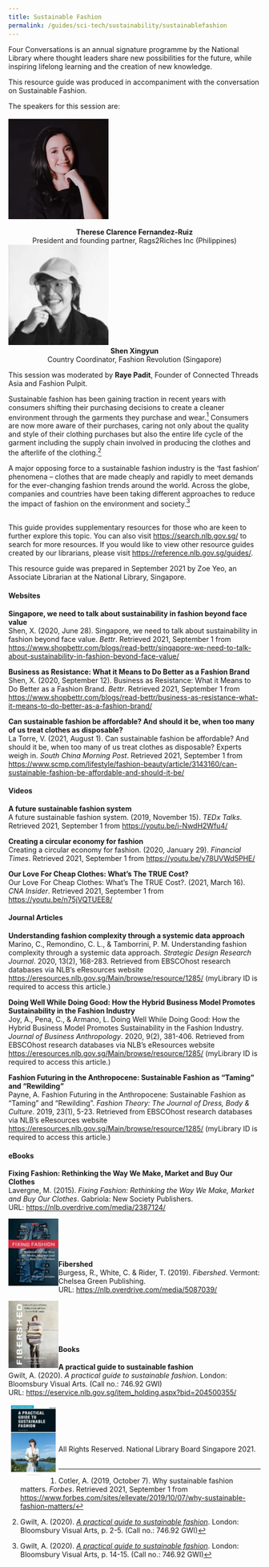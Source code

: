 ```yaml
---
title: Sustainable Fashion
permalink: /guides/sci-tech/sustainability/sustainablefashion
---
```

Four Conversations is an annual signature programme by the National Library where thought leaders share new possibilities for the future, while inspiring lifelong learning and the creation of new knowledge.

This resource guide was produced in accompaniment with the conversation on  Sustainable Fashion.

The speakers for this session are:
<br><br>
<img src="/images/sci-tech/sustainable-fashion/SF1.png" alt="therese" style="width:200px;" /> 
<center><b>Therese Clarence Fernandez-Ruiz</b><br>
President and founding partner, Rags2Riches Inc (Philippines)</center>

<img src="/images/sci-tech/sustainable-fashion/SF2.png" alt="xingyun" style="width:200px;" /> 
<center><b>Shen Xingyun</b><br>
Country Coordinator, Fashion Revolution (Singapore) </center>

This session was moderated by **Raye Padit**, Founder of Connected Threads Asia and Fashion Pulpit.<br>

Sustainable fashion has been gaining traction in recent years with consumers shifting their purchasing decisions to create a cleaner environment through the garments they purchase and wear.[^1] Consumers are now more aware of their purchases, caring not only about the quality and style of their clothing purchases but also the entire life cycle of the garment including the supply chain involved in producing the clothes and the afterlife of the clothing.[^2]<br>

A major opposing force to a sustainable fashion industry is the ‘fast fashion’ phenomena – clothes that are made cheaply and rapidly to meet demands for the ever-changing fashion trends around the world. Across the globe, companies and countries have been taking different approaches to reduce the impact of fashion on the environment and society.[^3] <br> <br>

[^1]: Cotler, A. (2019, October 7). Why sustainable fashion matters. *Forbes*. Retrieved 2021, September 1 from <https://www.forbes.com/sites/ellevate/2019/10/07/why-sustainable-fashion-matters/>

[^2]: Gwilt, A. (2020). [*A practical guide to sustainable fashion*](https://eservice.nlb.gov.sg/item_holding.aspx?bid=204500355). London: Bloomsbury Visual Arts, p. 2-5. (Call no.:  746.92 GWI)

[^3]: Gwilt, A. (2020). [*A practical guide to sustainable fashion*](https://eservice.nlb.gov.sg/item_holding.aspx?bid=204500355). London: Bloomsbury Visual Arts, p. 14-15. (Call no.:  746.92 GWI)

This guide provides supplementary resources for those who are keen to further explore this topic. You can also visit <https://search.nlb.gov.sg/> to search for more resources. If you would like to view other resource guides created by our librarians, please visit <https://reference.nlb.gov.sg/guides/>. 
<br>

This resource guide was prepared in September 2021 by Zoe Yeo, an Associate Librarian at the National Library, Singapore.

#### Websites

**Singapore, we need to talk about sustainability in fashion beyond face value**
<br>Shen, X. (2020, June 28). Singapore, we need to talk about sustainability in fashion beyond face value. *Bettr*. Retrieved 2021, September 1 from <https://www.shopbettr.com/blogs/read-bettr/singapore-we-need-to-talk-about-sustainability-in-fashion-beyond-face-value/>

**Business as Resistance: What it Means to Do Better as a Fashion Brand**
<br>Shen, X. (2020, September 12). Business as Resistance: What it Means to Do Better as a Fashion Brand. *Bettr*. Retrieved 2021, September 1 from <https://www.shopbettr.com/blogs/read-bettr/business-as-resistance-what-it-means-to-do-better-as-a-fashion-brand/>

**Can sustainable fashion be affordable? And should it be, when too many of us treat clothes as disposable?**<br>
La Torre, V. (2021, August 1). Can sustainable fashion be affordable? And should it be, when too many of us treat clothes as disposable? Experts weigh in. *South China Morning Post*. Retrieved 2021, September 1 from  <https://www.scmp.com/lifestyle/fashion-beauty/article/3143160/can-sustainable-fashion-be-affordable-and-should-it-be/> 

#### Videos

**A future sustainable fashion system**<br>
A future sustainable fashion system. (2019, November 15). *TEDx Talks*. Retrieved 2021, September 1 from <https://youtu.be/i-NwdH2Wfu4/> 

**Creating a circular economy for fashion**<br>
Creating a circular economy for fashion. (2020, January 29). *Financial Times*. Retrieved 2021, September 1 from <https://youtu.be/y78UVWd5PHE/>

**Our Love For Cheap Clothes: What’s The TRUE Cost?**<br>
Our Love For Cheap Clothes: What’s The TRUE Cost?. (2021, March 16). *CNA Insider*. Retrieved 2021, September 1 from <https://youtu.be/n75jVQTUEE8/> 

#### Journal Articles

**Understanding fashion complexity through a systemic data approach**
<br>Marino, C., Remondino, C. L., & Tamborrini, P. M. Understanding fashion complexity through a systemic data approach. *Strategic Design Research Journal*. 2020, 13(2), 168-283. Retrieved from EBSCOhost research databases via NLB’s eResources website <https://eresources.nlb.gov.sg/Main/browse/resource/1285/> (myLibrary ID is required to access this article.)

**Doing Well While Doing Good: How the Hybrid Business Model Promotes Sustainability in the Fashion Industry**
<br>Joy, A., Pena, C., & Armano, L. Doing Well While Doing Good: How the Hybrid Business Model Promotes Sustainability in the Fashion Industry. *Journal of Business Anthropology*. 2020, 9(2), 381-406. Retrieved from EBSCOhost research databases via NLB’s eResources website <https://eresources.nlb.gov.sg/Main/browse/resource/1285/> (myLibrary ID is required to access this article.)

**Fashion Futuring in the Anthropocene: Sustainable Fashion as “Taming” and “Rewilding”**
<br>Payne, A. Fashion Futuring in the Anthropocene: Sustainable Fashion as “Taming” and “Rewilding”. *Fashion Theory: The Journal of Dress, Body & Culture*. 2019, 23(1), 5-23. Retrieved from EBSCOhost research databases via NLB’s eResources website <https://eresources.nlb.gov.sg/Main/browse/resource/1285/> (myLibrary ID is required to access this article.)


#### eBooks


**Fixing Fashion: Rethinking the Way We Make, Market and Buy Our Clothes**
<br>Lavergne, M. (2015). *Fixing Fashion: Rethinking the Way We Make, Market and Buy Our Clothes*. Gabriola: New Society Publishers.
<br>URL: <https://nlb.overdrive.com/media/2387124/> 

<img src="/images/sci-tech/sustainable-fashion/SF3.PNG" align="left" alt="ebook1" style="width:100px;" /> 
<br><br><br><br>

**Fibershed**
<br>Burgess, R., White, C. & Rider, T. (2019). *Fibershed*. Vermont: Chelsea Green Publishing.
<br>URL: <https://nlb.overdrive.com/media/5087039/> 

<img src="/images/sci-tech/sustainable-fashion/SF4.PNG" align="left" alt="ebook2" style="width:100px;" /> 
<br><br><br><br>
																																											 
#### Books

**A practical guide to sustainable fashion**
<br>Gwilt, A. (2020). *A practical guide to sustainable fashion*. London: Bloomsbury Visual Arts. (Call no.:  746.92 GWI)<br>URL: <https://eservice.nlb.gov.sg/item_holding.aspx?bid=204500355/> 
<br>

<img src="/images/sci-tech/sustainable-fashion/SF5.PNG" align="left" alt="book1" style="width:100px;" />
<br><br><br><br>

All Rights Reserved. National Library Board Singapore 2021.
<br><br>